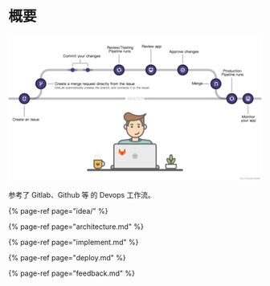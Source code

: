 # 概要

![&#x5DE5;&#x4F5C;&#x6D41;&#x7A0B;&#x56FE; - &#x6765;&#x6E90;&#xFF1A;gitlab.com](../.gitbook/assets/image.png)

参考了 Gitlab、Github 等 的 Devops 工作流。

{% page-ref page="idea/" %}

{% page-ref page="architecture.md" %}

{% page-ref page="implement.md" %}

{% page-ref page="deploy.md" %}

{% page-ref page="feedback.md" %}

